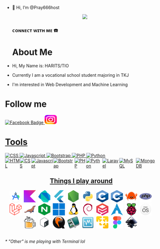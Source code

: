 - 👋 Hi, I’m @Pray666host
  <p align="center">
  <img src="https://readme-typing-svg.herokuapp.com?color=E22FE4&width=380&height=45&lines=Welcome+To+My+Github;pray666host+(Tio)+Meet+You+...&center=true"></a>

  ### ᴄᴏɴɴᴇᴄᴛ ᴡɪᴛʜ ᴍᴇ ☎️
  # About Me
- Hi, My Name is: HARITS/TIO 
- Currently I am a vocational school student majoring in TKJ
- I'm interested in Web Development and Machine Learning
# Follow me
  </a>
  <a href="https://www.facebook.com/profile.php?id=100022943560652&mibextid=ZbWKwL
    mibextid=ZbWKwL">
    <img src="https://img.shields.io/badge/Facebook-blue?style=for-the-badge&logo=facebook&logoColor=white" alt="Facebook Badge"/>
  </a>
<a href="https://www.instagram.com/xhritzz_igsh=YTR3b2F1MTU4eDAw" target="_blank"><img src="https://raw.githubusercontent.com/fathonix/fathonix/master/assets/logos/instagram.svg" title="Instagram" alt="Instagram" width="40" height="30"/></a>&nbsp;
  <a href="https://instagram.com/realfathonix" target="_blank">

# Tools
<div style="display:flex>
  <img alt="HTML" src="https://img.shields.io/badge/HTML-%23ED8B00.svg?&style=for-the-badge&logo=html5&logoColor=white"/>
  <img alt="CSS" src="https://img.shields.io/badge/CSS%20-%23276DC3.svg?&style=for-the-badge&logo=CSS3&logoColor=white"/>
  <img alt="Javascript" src="https://img.shields.io/badge/javascript-%23ED8B00.svg?&style=for-the-badge&logo=javascript&logoColor=white"/>
  <img alt="Bootstrap" src="https://img.shields.io/badge/Bootstrap%20-%23326ce5.svg?&style=for-the-badge&logo=bootstrap&logoColor=white"/>
  <img alt="PHP" src="https://img.shields.io/badge/PHP%20-%23276DC3.svg?&style=for-the-badge&logo=PHP&logoColor=white"/>
  <img alt="Python" src="https://img.shields.io/badge/python%20-%2314354C.svg?&style=for-the-badge&logo=python&logoColor=white"/>
<div style="display:flex">
  <img alt="HTML" src="https://img.shields.io/badge/HTML-%23E34F26.svg?&style=for-the-badge&logo=html5&logoColor=white"/>
  <img alt="CSS" src="https://img.shields.io/badge/CSS%20-%231572B6.svg?&style=for-the-badge&logo=CSS3&logoColor=white"/>
  <img alt="Javascript" src="https://img.shields.io/badge/javascript-%23F7DF1E.svg?&style=for-the-badge&logo=javascript&logoColor=black"/>
  <img alt="Bootstrap" src="https://img.shields.io/badge/Bootstrap%20-%23563D7C.svg?&style=for-the-badge&logo=bootstrap&logoColor=white"/>
  <img alt="PHP" src="https://img.shields.io/badge/PHP%20-%777BB4.svg?&style=for-the-badge&logo=PHP&logoColor=white"/>
  <img alt="Python" src="https://img.shields.io/badge/python%20-%234B8BBE.svg?&style=for-the-badge&logo=python&logoColor=white"/>
  <img alt="Laravel" src="https://img.shields.io/badge/Laravel-%23FF2D20.svg?&style=for-the-badge&logo=laravel&logoColor=white"/>
  <img alt="MySQL" src="https://img.shields.io/badge/MySQL-%2300758F.svg?&style=for-the-badge&logo=mysql&logoColor=white"/>
  <img alt="MongoDB" src="https://img.shields.io/badge/MongoDB-%234ea94b.svg?&style=for-the-badge&logo=mongodb&logoColor=white"/>
</div>
<h2 align="center"><strong>Things I play around</strong></h2>
<div align="center">
  <a href="https://developer.android.com" target="_blank"><img src="https://raw.githubusercontent.com/fathonix/fathonix/master/assets/logos/androidstudio.svg" title="Android" alt="Android" width="40" height="40"/></a>&nbsp;
  <a href="https://kotlinlang.org" target="_blank"><img src="https://raw.githubusercontent.com/fathonix/fathonix/master/assets/logos/kotlin.svg" title="Kotlin" alt="Kotlin" width="40" height="40"/></a>&nbsp;
  <a href="https://dart.dev" target="_blank"><img src="https://raw.githubusercontent.com/devicons/devicon/master/icons/dart/dart-original.svg" title="Dart" alt="Dart" width="40" height="40"/></a>&nbsp;
  <a href="https://flutter.dev" target="_blank"><img src="https://raw.githubusercontent.com/devicons/devicon/master/icons/flutter/flutter-original.svg" title="Flutter" alt="Flutter" width="40" height="40"/></a>&nbsp;
  <a href="https://nodejs.org" target="_blank"><img src="https://raw.githubusercontent.com/devicons/devicon/master/icons/nodejs/nodejs-original.svg" title="Node.js" alt="Node.js" width="40" height="40"/></a>&nbsp;
  <a href="https://python.org" target="_blank"><img src="https://raw.githubusercontent.com/devicons/devicon/master/icons/python/python-original.svg" title="Python" alt="Python" width="40" height="40"/></a>&nbsp;
  <a href="https://www.open-std.org/jtc1/sc22/wg14" target="_blank"><img src="https://raw.githubusercontent.com/fathonix/fathonix/master/assets/logos/c.svg" title="C" alt="C" width="40" height="40"/></a>&nbsp;
  <a href="https://isocpp.org" target="_blank"><img src="https://raw.githubusercontent.com/fathonix/fathonix/master/assets/logos/cplusplus.svg" title="C++" alt="C++" width="40" height="40"/></a>&nbsp;
  <a href="https://rust-lang.org" target="_blank"><img src="https://raw.githubusercontent.com/fathonix/fathonix/master/assets/logos/ferris.svg" title="Rust" alt="Rust" width="40" height="40"/></a>&nbsp;
  <a href="https://php.net" target="_blank"><img src="https://raw.githubusercontent.com/devicons/devicon/master/icons/php/php-original.svg" title="PHP" alt="PHP" width="40" height="40"/></a>&nbsp;
  <a href="https://laravel.com" target="_blank"><img src="https://raw.githubusercontent.com/fathonix/fathonix/master/assets/logos/laravel.svg" title="Laravel" alt="Laravel" width="40" height="40"/></a>&nbsp;
  <a href="https://mariadb.org" target="_blank"><img src="https://raw.githubusercontent.com/fathonix/fathonix/master/assets/logos/mariadb.svg" title="MariaDB" alt="MariaDB" width="40" height="40"/></a>&nbsp;
  <a href="https://nginx.org" target="_blank"><img src="https://raw.githubusercontent.com/fathonix/fathonix/master/assets/logos/nginx.svg" title="NGINX" alt="NGINX" width="40" height="40"/></a>&nbsp;
  <a href="https://windows.com" target="_blank"><img src="https://raw.githubusercontent.com/fathonix/fathonix/master/assets/logos/windows.svg" title="Windows" alt="Windows" width="40" height="40"/></a>&nbsp;
  <a href="https://linux.org/" target="_blank"><img src="https://raw.githubusercontent.com/devicons/devicon/master/icons/linux/linux-original.svg" title="Linux" alt="Linux" width="40" height="40"/></a>&nbsp;
  <a href="https://debian.org/" target="_blank"><img src="https://raw.githubusercontent.com/devicons/devicon/master/icons/debian/debian-original.svg" title="Debian" alt="Debian" width="40" height="40"/></a>&nbsp;
  <a href="https://makedeb.org/" target="_blank"><img src="https://raw.githubusercontent.com/fathonix/fathonix/master/assets/logos/makedeb.svg" title="makedeb" alt="makedeb" width="40" height="40"/></a>&nbsp;
  <a href="https://archlinux.org/" target="_blank"><img src="https://raw.githubusercontent.com/fathonix/fathonix/master/assets/logos/archlinux.svg" title="Arch Linux" alt="Arch Linux" width="40" height="40"/></a>&nbsp;
  <a href="https://raspberrypi.org/" target="_blank"><img src="https://raw.githubusercontent.com/devicons/devicon/master/icons/raspberrypi/raspberrypi-original.svg" title="Raspberry Pi" alt="Raspberry Pi" width="40" height="40"/></a>&nbsp;
  <a href="https://apple.com/macos" target="_blank"><img src="https://raw.githubusercontent.com/fathonix/fathonix/master/assets/logos/macos.svg" title="macOS" alt="macOS" width="40" height="40"/></a>&nbsp;
  <a href="https://brew.sh" target="_blank"><img src="https://raw.githubusercontent.com/fathonix/fathonix/master/assets/logos/homebrew.svg" title="Homebrew" alt="Homebrew" width="40" height="40"/></a>&nbsp;
  <a href="https://gnu.org/software/bash" target="_blank"><img src="https://raw.githubusercontent.com/fathonix/fathonix/master/assets/logos/bash.svg" title="Bash" alt="Bash" width="40" height="40"/></a>&nbsp;
  <a href="https://qemu.org" target="_blank"><img src="https://raw.githubusercontent.com/fathonix/fathonix/master/assets/logos/qemu.svg" title="QEMU" alt="QEMU" width="40" height="40"/></a>&nbsp;
  <a href="https://libvirt.org" target="_blank"><img src="https://raw.githubusercontent.com/fathonix/fathonix/master/assets/logos/libvirt.svg" title="libvirt" alt="libvirt" width="40" height="40"/></a>&nbsp;
  <a href="https://virtualbox.org" target="_blank"><img src="https://raw.githubusercontent.com/fathonix/fathonix/master/assets/logos/virtualbox.svg" title="VirtualBox" alt="VirtualBox" width="40" height="40"/></a>&nbsp;
  <a href="https://vmware.com/products/workstation-player" target="_blank"><img src="https://raw.githubusercontent.com/fathonix/fathonix/master/assets/logos/vmware.svg" title="VMware Workstation Player" alt="VMware Workstation Player" width="40" height="40"/></a>&nbsp;
  <a href="https://figma.com/" target="_blank"><img src="https://raw.githubusercontent.com/devicons/devicon/master/icons/figma/figma-original.svg" title="Figma" alt="Figma" width="40" height="40"/></a>&nbsp;
  <a href="https://inkscape.org/" target="_blank"><img src="https://raw.githubusercontent.com/devicons/devicon/master/icons/inkscape/inkscape-original.svg" title="Inkscape" alt="Inkscape" width="40" height="40"/></a>&nbsp;
</div>
<br>

<i>* "Other" is me playing with Terminal lol</i>
